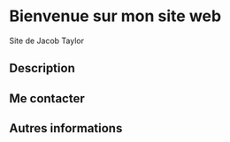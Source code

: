 # Bienvenue sur mon site web
Site de Jacob Taylor 
## Description

## Me contacter

## Autres informations 

